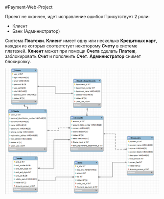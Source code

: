#Payment-Web-Project

Проект не окончен, идет исправление ошибок
Присутствует 2 роли:
- Клиент
- Банк (Администратор)

Система **Платежи**. **Клиент** имеет одну или несколько **Кредитных карт**, каждая из которых соответстует некоторому **Счету** в системе платежей. **Клиент** может при помощи **Счета** сделать **Платеж**, заблокировать **Счет** и пополнить **Счет**. **Администратор** снимет блокировку.

![Схема БД](Database/databaseImage.png)
